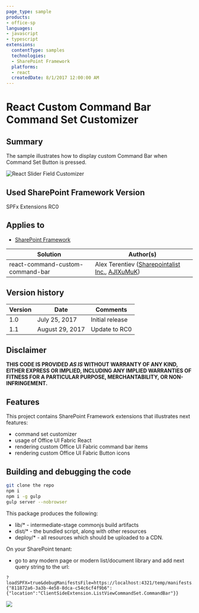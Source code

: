 ```yaml
---
page_type: sample
products:
- office-sp
languages:
- javascript
- typescript
extensions:
  contentType: samples
  technologies:
  - SharePoint Framework
  platforms:
  - react
  createdDate: 8/1/2017 12:00:00 AM
---
```

# React Custom Command Bar Command Set Customizer

## Summary
The sample illustrates how to display custom Command Bar when Command Set Button is pressed.

![React Slider Field Customizer](./assets/command-bar.png)

## Used SharePoint Framework Version 
SPFx Extensions RC0

## Applies to

* [SharePoint Framework](http://dev.office.com/sharepoint/docs/spfx/sharepoint-framework-overview)

Solution|Author(s)
--------|---------
react-command-custom-command-bar | Alex Terentiev ([Sharepointalist Inc.](http://www.sharepointalist.com), [AJIXuMuK](https://github.com/AJIXuMuK))

## Version history

Version|Date|Comments
-------|----|--------
1.0|July 25, 2017|Initial release
1.1|August 29, 2017|Update to RC0

## Disclaimer
**THIS CODE IS PROVIDED *AS IS* WITHOUT WARRANTY OF ANY KIND, EITHER EXPRESS OR IMPLIED, INCLUDING ANY IMPLIED WARRANTIES OF FITNESS FOR A PARTICULAR PURPOSE, MERCHANTABILITY, OR NON-INFRINGEMENT.**

## Features
This project contains SharePoint Framework extensions that illustrates next features:
* command set customizer
* usage of Office UI Fabric React
* rendering custom Office UI Fabric command bar items
* rendering custom Office UI Fabric Button icons

## Building and debugging the code

```bash
git clone the repo
npm i
npm i -g gulp
gulp server --nobrowser
```

This package produces the following:

* lib/* - intermediate-stage commonjs build artifacts
* dist/* - the bundled script, along with other resources
* deploy/* - all resources which should be uploaded to a CDN.

On your SharePoint tenant:

* go to any modern page or modern list/document library and add next query string to the url:
```
?loadSPFX=true&debugManifestsFile=https://localhost:4321/temp/manifests.js&customActions={"811872a6-3a3b-4e58-8dca-c54c6cf4f9b6":{"location":"ClientSideExtension.ListViewCommandSet.CommandBar"}}
```

![](https://m365-visitor-stats.azurewebsites.net/sp-dev-fx-extensions/samples/react-command-custom-command-bar)

